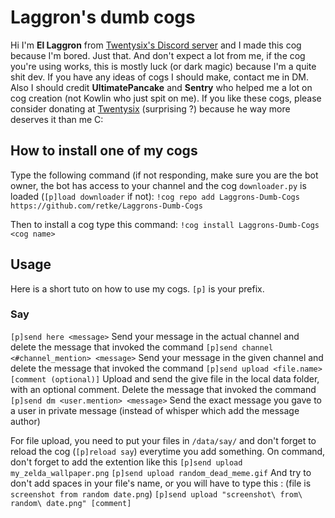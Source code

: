# Laggron's dumb cogs

Hi I'm **El Laggron** from [Twentysix's Discord server](https://discord.gg/red) and I made this cog because I'm bored. Just that. And don't expect a lot from me, if the cog you're using works, this is mostly luck (or dark magic) because I'm a quite shit dev. 
If you have any ideas of cogs I should make, contact me in DM. 
Also I should credit **UltimatePancake** and **Sentry** who helped me a lot on cog creation (not Kowlin who just spit on me).
If you like these cogs, please consider donating at [Twentysix](https://www.patreon.com/Twentysix26) (surprising ?) because he way more deserves it than me C:

## How to install one of my cogs

Type the following command (if not responding, make sure you are the bot owner, the bot has access to your channel and the cog `downloader.py` is loaded (`[p]load downloader` if not):
`!cog repo add Laggrons-Dumb-Cogs https://github.com/retke/Laggrons-Dumb-Cogs`

Then to install a cog type this command:
`!cog install Laggrons-Dumb-Cogs <cog name>`

## Usage

Here is a short tuto on how to use my cogs. `[p]` is your prefix.

### Say

`[p]send here <message>` Send your message in the actual channel and delete the message that invoked the command
`[p]send channel <#channel_mention> <message>` Send your message in the given channel and delete the message that invoked the command
`[p]send upload <file.name> [comment (optional)]` Upload and send the give file in the local data folder, with an optional comment. Delete the message that invoked the command
`[p]send dm <user.mention> <message>` Send the exact message you gave to a user in private message (instead of whisper which add the message author)

For file upload, you need to put your files in `/data/say/` and don't forget to reload the cog (`[p]reload say`) everytime you add something. On command, don't forget to add the extention like this
`[p]send upload my_zelda_wallpaper.png` `[p]send upload random_dead_meme.gif`
And try to don't add spaces in your file's name, or you will have to type this : (file is `screenshot from random date.png`) `[p]send upload "screenshot\ from\ random\ date.png" [comment]`
